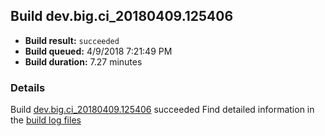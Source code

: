 ## Build dev.big.ci_20180409.125406
- **Build result:** `succeeded`
- **Build queued:** 4/9/2018 7:21:49 PM
- **Build duration:** 7.27 minutes
### Details
Build [dev.big.ci_20180409.125406](https://winappstudio.visualstudio.com/web/build.aspx?pcguid=a4ef43be-68ce-4195-a619-079b4d9834c2&builduri=vstfs%3a%2f%2f%2fBuild%2fBuild%2f25406) succeeded
Find detailed information in the [build log files](https://uwpctdiags.blob.core.windows.net/buildlogs/dev.big.ci_20180409.125406_logs.zip)
